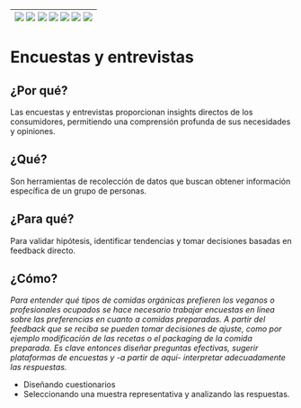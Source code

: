 <div align=right>

|[![](https://img.shields.io/badge/-Inicio-FFF?style=flat&logo=Emlakjet&logoColor=black)](/README.md) [![](https://img.shields.io/badge/-Introducción-FFF?style=flat)](/documentos/intro.md) [![](https://img.shields.io/badge/-Panorámica-FFF?style=flat)](/documentos/panorámica.md) [![](https://img.shields.io/badge/-Prompts-FFF?style=flat)](/documentos/prompts/README.md) [![](https://img.shields.io/badge/-Ingeniería_de_prompts-FFF?style=flat)](/documentos/ingenieriaDePrompts/README.md) [![](https://img.shields.io/badge/-Patrones-FFF?style=flat)](/documentos/ingenieriaDePrompts/patrones/README.md) [![](https://img.shields.io/badge/-casos_de_uso-FFF?style=flat)](/documentos/casosDeUso/README.md)|
|-|

</div>

# Encuestas y entrevistas

## ¿Por qué?

Las encuestas y entrevistas proporcionan insights directos de los consumidores, permitiendo una comprensión profunda de sus necesidades y opiniones.

## ¿Qué?

Son herramientas de recolección de datos que buscan obtener información específica de un grupo de personas.

## ¿Para qué?

Para validar hipótesis, identificar tendencias y tomar decisiones basadas en feedback directo.

## ¿Cómo?

*Para entender qué tipos de comidas orgánicas prefieren los veganos o profesionales ocupados se hace necesario trabajar encuestas en línea sobre las preferencias en cuanto a comidas preparadas. A partir del feedback que se reciba se pueden tomar decisiones de ajuste, como por ejemplo modificación de las recetas o el packaging de la comida preparada. Es clave entonces diseñar preguntas efectivas, sugerir plataformas de encuestas y -a partir de aquí- interpretar adecuadamente las respuestas.*

- Diseñando cuestionarios
- Seleccionando una muestra representativa y analizando las respuestas.
